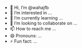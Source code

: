 - 👋 Hi, I’m @wahajfb
- 👀 I’m interested in ...
- 🌱 I’m currently learning ...
- 💞️ I’m looking to collaborate on ...
- 📫 How to reach me ...
- 😄 Pronouns: ...
- ⚡ Fun fact: ...

<!---
wahajfb/wahajfb is a ✨ special ✨ repository because its `README.md` (this file) appears on your GitHub profile.
You can click the Preview link to take a look at your changes.
--->
